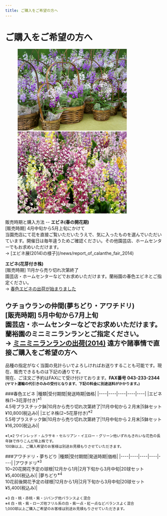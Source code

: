 ```yaml
---
title: ご購入をご希望の方へ
---
```

ご購入をご希望の方へ
==
<figure>
  <img style="width: 350px;" src="/assets/images/ponerorchis_fun_4.jpg" alt="ミニミニランラン (アワチドリ / 夢ちどり) - 蘭裕園" />
  <img style="width: 350px;" src="/assets/images/calanthe_01.jpg" alt="エビネ - 蘭裕園"/>
</figure>
販売時期と購入方法
--
<b>エビネ(春の開花期)</b><br />
[販売時期] 4月中旬から5月上旬にかけて<br />
当園売店にて花を直接ご覧いただいたうえで、気に入ったものを選んでいただいています。開催日は毎年違うためご確認ください。その他園芸店、ホームセンターでもお求めいただけます。<br />
→ [エビネ展(2014)の様子](/news/report_of_calanthe_fair_2014)

<b>エビネ(花芽付き株)</b><br />
[販売時期] 11月から売り切れ次第終了<br />
園芸店・ホームセンターなどでお求めいただけます。蘭裕園の春色エビネとご指定ください。<br />→ [春色エビネの出荷が始まりました](/news/shipping_spring_calanthe_2014)

<b>ウチョウランの仲間(夢ちどり・アワチドリ)</b><br />
[販売時期] 5月中旬から7月上旬<br />
園芸店・ホームセンターなどでお求めいただけます。蘭裕園のミニミニランランとご指定ください。<br />
→ [ミニミニランランの出荷(2014)](/news/information_of_shipping_of_awachidori_and_yumechidori_2014)
遠方や諸事情で直接ご購入をご希望の方へ
--
品種の指定がなく当園の見計らいでよろしければお送りすることも可能です。現在、販売できるものは下記の通りです。</b><br />
現在、ご注文ご予約はFAXにて受け付けております。<b>FAX番号 043-233-2344</b><br />
<b><small>(ヤマト運輸の代引きのみの受付となります、下記の料金に別途送料がかかります。)</small></b>

###春色エビネ
|種類|受付期間|発送時期|価格|
|----|----|----|----|----|
|エビネ株(1~3花芽付き)<sup>※1</sup><br /> 4.5号プラスチック鉢|10月から売り切れ次第終了|11月中旬から２月末|5鉢セット<br />¥10,800(税込み)|
|エビネ株(2~5花芽付き)<sup>※2</sup><br /> 5.5号プラスチック鉢|10月から売り切れ次第終了|11月中旬から２月末|5鉢セット<br />¥16,200(税込み)|

<small>※1,※2 ワインレッド・ムラサキ・セルリアン・イエロー・グリーン他いずれもきれいな花色の長年鉢で作りこんだ特上株です。<br />
100鉢以上、ご購入希望のお客様は別途お見積もりさせていただきます。</small>

###アワチドリ・夢ちどり
|種類|受付期間|発送時期|価格|
|----|----|----|----|----|
|アワチドリ<sup>※3</sup><br /> 10~20花開花予定の球根|12月から1月|2月下旬から3月中旬|20球セット<br />¥5,400(税込み)|
|夢ちどり<sup>※4</sup><br /> 10花前後開花予定の球根|12月から1月|2月下旬から3月中旬|20球セット<br />¥5,400(税込み)|

<small>※3 白・桃・赤桃・紫・ジパング他バランスよく混合<br />
※4 白・桃・紫・ローズ他フリル系の白・紫一点・紅一点などバランスよく混合<br />
1,000球以上ご購入ご希望のお客様は別途お見積もりさせていただきます。</small>
